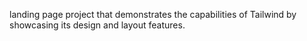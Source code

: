 landing page project that demonstrates the capabilities of Tailwind by showcasing its design and layout features.
